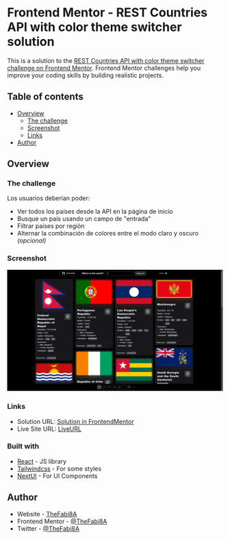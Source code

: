 # Frontend Mentor - REST Countries API with color theme switcher solution

This is a solution to the [REST Countries API with color theme switcher challenge on Frontend Mentor](https://www.frontendmentor.io/challenges/rest-countries-api-with-color-theme-switcher-5cacc469fec04111f7b848ca). Frontend Mentor challenges help you improve your coding skills by building realistic projects.

## Table of contents

- [Overview](#overview)
  - [The challenge](#the-challenge)
  - [Screenshot](#screenshot)
  - [Links](#links)
- [Author](#author)

## Overview

### The challenge

Los usuarios deberían poder:

- Ver todos los países desde la API en la página de inicio
- Busque un país usando un campo de "entrada"
- Filtrar países por región
- Alternar la combinación de colores entre el modo claro y oscuro _(opcional)_

### Screenshot

![](/screenshot.png)

### Links

- Solution URL: [Solution in FrontendMentor](https://www.frontendmentor.io/solutions/rest-countries-api-ezO9TpntY8)
- Live Site URL: [LiveURL](https://rest-countries-thefabi8a.vercel.app/)

### Built with

- [React](https://reactjs.org/) - JS library
- [Tailwindcss]() - For some styles
- [NextUI](https://nextui.org/) - For UI Components

## Author

- Website - [TheFabi8A](https://www.thefabi8a.dev)
- Frontend Mentor - [@TheFabi8A](https://www.frontendmentor.io/profile/TheFabi8A)
- Twitter - [@TheFabi8A](https://twitter.com/TheFabi8ADev)
